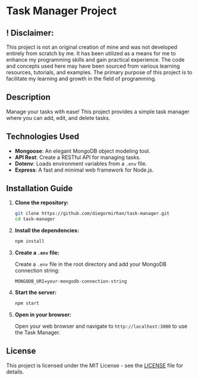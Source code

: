 # Task Manager Project

## **! Disclaimer:**

This project is not an original creation of mine and was not developed entirely from scratch by me. It has been utilized as a means for me to enhance my programming skills and gain practical experience. The code and concepts used here may have been sourced from various learning resources, tutorials, and examples. The primary purpose of this project is to facilitate my learning and growth in the field of programming.

## Description

Manage your tasks with ease! This project provides a simple task manager where you can add, edit, and delete tasks.

## Technologies Used

- **Mongoose**: An elegant MongoDB object modeling tool.
- **API Rest**: Create a RESTful API for managing tasks.
- **Dotenv**: Loads environment variables from a `.env` file.
- **Express**: A fast and minimal web framework for Node.js.

## Installation Guide

1. **Clone the repository:**

   ```bash
   git clone https://github.com/diegormirhan/task-manager.git
   cd task-manager
   ```

2. **Install the dependencies:**

   ```bash
   npm install
   ```

3. **Create a `.env` file:**

   Create a `.env` file in the root directory and add your MongoDB connection string:

   ```
   MONGODB_URI=your-mongodb-connection-string
   ```

4. **Start the server:**

   ```bash
   npm start
   ```

5. **Open in your browser:**

   Open your web browser and navigate to `http://localhost:3000` to use the Task Manager.

## License

This project is licensed under the MIT License - see the [LICENSE](LICENSE) file for details.
